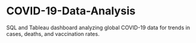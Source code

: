 # COVID-19-Data-Analysis
SQL and Tableau dashboard analyzing global COVID-19 data for trends in cases, deaths, and vaccination rates.
